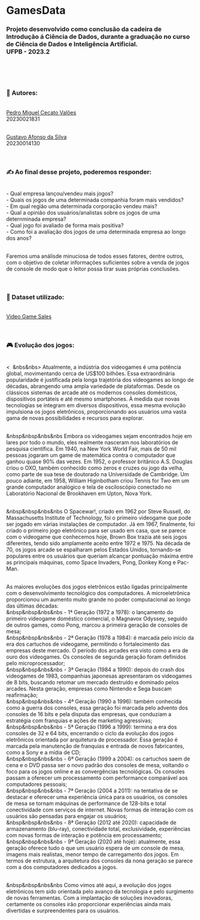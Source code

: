 # GamesData
### Projeto desenvolvido como conclusão da cadeira de Introdução á Ciência de Dados, durante a graduação no curso de Ciência de Dados e Inteligência Artificial.<br>UFPB - 2023.2
<br><br><br>

### 🧠 Autores:
<br>
<a href="https://github.com/PedroMiguelCecato">Pedro Miguel Cecato Valões</a>
<br>
20230021831
<br><br>

<a href="https://github.com/Gusttavoafonso">Gustavo Afonso da Silva</a>
<br>
20230014130
<br><br><br>

### ✍️ Ao final desse projeto, poderemos responder:
<br>
- Qual empresa lançou/vendeu mais jogos?
<br>
- Quais os jogos de uma determinada companhia foram mais vendidos?
<br>
- Em qual região uma determinada corporação vendeu mais?
<br>
- Qual a opinião dos usuários/analistas sobre os jogos de uma deternminada empresa?
<br>
- Qual jogo foi avaliado de forma mais positiva?
<br>
- Como foi a avaliação dos jogos de uma determinada empresa ao longo dos anos?
<br><br>

Faremos uma análisde minuciosa de todos esses fatores, dentre outros, com o objetivo de coletar informações suficientes sobre a venda de jogos de console de modo que o leitor possa tirar suas próprias conclusões.
<br><br><br>

### 📁 Dataset utilizado:
<br>
<a href="https://www.kaggle.com/code/praveensaik/video-game-sales-analysis-eda/notebook">Video Game Sales</a>
<br><br><br>

### 🎮 Evolução dos jogos:
<br>
<&nbsp&nbsp&nbs&nbs> Atualmente, a indústria dos videogames é uma potência global, movimentando cerca de US$100 bilhões. Essa extraordinária popularidade é justificada pela longa trajetória dos videogames ao longo de décadas, abrangendo uma ampla variedade de plataformas. Desde os clássicos sistemas de arcade até os modernos consoles domésticos, dispositivos portáteis e até mesmo smartphones. À medida que novas tecnologias se integram em diversos dispositivos, essa mesma evolução impulsiona os jogos eletrônicos, proporcionando aos usuários uma vasta gama de novas possibilidades e recursos para explorar.
<br><br>

&nbsp&nbsp&nbs&nbs Embora os videogames sejam encontrados hoje em lares por todo o mundo, eles realmente nasceram nos laboratórios de pesquisa científica. Em 1940, na New York World Fair, mais de 50 mil pessoas jogaram um game de matemática contra o computador que ganhou quase 90% das vezes. Em 1952, o professor britânico A.S. Douglas criou o OXO, também conhecido como zeros e cruzes ou jogo da velha, como parte de sua tese de doutorado na Universidade de Cambridge. Um pouco adiante, em 1958, William Higinbotham criou Tennis for Two em um grande computador analógico e tela de osciloscópio conectado no Laboratório Nacional de Brookhaven em Upton, Nova York.
<br><br>

&nbsp&nbsp&nbs&nbs O Spacewar!, criado em 1962 por Steve Russell, do Massachusetts Institute of Technology, foi o primeiro videogame que pode ser jogado em várias instalações de computador. Já em 1967, finalmente, foi criado o primeiro jogo eletrônico para ser usado em casa, que se parece com o videogame que conhecemos hoje, Brown Box trazia até seis jogos diferentes, tendo sido amplamente aceito entre 1972 e 1975. Na década de 70, os jogos arcade se espalharam pelos Estados Unidos, tornando-se populares entre os usuários que queriam alcançar pontuação máxima entre as principais máquinas, como Space Invaders, Pong, Donkey Kong e Pac-Man.
<br><br>

As maiores evoluções dos jogos eletrônicos estão ligadas principalmente com o desenvolvimento tecnológico dos computadores. A microeletrônica proporcionou um aumento muito grande no poder computacional ao longo das últimas décadas:
<br>
&nbsp&nbsp&nbs&nbs - 1ª Geração (1972 a 1978): o lançamento do primeiro videogame doméstico comercial, o Magnavox Odyssey, seguido de outros games, como Pong, marcou a primeira geração de consoles de mesa;
<br>
&nbsp&nbsp&nbs&nbs - 2ª Geração (1978 a 1984): é marcada pelo início da era dos cartuchos de videogame, permitindo o fortalecimento das empresas deste mercado. O período dos arcades era visto como a era de ouro dos videogames. Os consoles de segunda geração foram definidos pelo microprocessador;
<br>
&nbsp&nbsp&nbs&nbs - 3ª Geração (1984 a 1990):  depois do crash dos videogames de 1983, companhias japonesas apresentaram os videogames de 8 bits, buscando retomar um mercado destruído e dominado pelos arcades. Nesta geração, empresas como Nintendo e Sega buscam reafirmação;
<br>
&nbsp&nbsp&nbs&nbs - 4ª Geração (1990 a 1996):  também conhecida como a guerra dos consoles, essa geração foi marcada pelo advento dos consoles de 16 bits e pela disputa das empresas, que conduziam a estratégia com franquias e ações de marketing agressivas;
<br>
&nbsp&nbsp&nbs&nbs - 5ª Geração (1996 a 1999): termina a era dos consoles de 32 e 64 bits, encerrando o ciclo da evolução dos jogos eletrônicos orientada por arquitetura de processador. Essa geração é marcada pela manutenção de franquias e entrada de novos fabricantes, como a Sony e a mídia de CD;
<br>
&nbsp&nbsp&nbs&nbs - 6ª Geração (1999 a 2004): os cartuchos saem de cena e o DVD passa ser o novo padrão dos consoles de mesa, voltando o foco para os jogos online e as convergências tecnológicas. Os consoles passam a oferecer um processamento com performance comparável aos computadores pessoais;
<br>
&nbsp&nbsp&nbs&nbs - 7ª Geração (2004 a 2011): na tentativa de se destacar e oferecer uma experiência única para os usuários, os consoles de mesa se tornam máquinas de performance de 128-bits e total conectividade com serviços de internet. Novas formas de interação com os usuários são pensadas para engajar os usuários;
<br>
&nbsp&nbsp&nbs&nbs - 8ª Geração (2012 até 2020): capacidade de armazenamento (blu-ray), conectividade total, exclusividade, experiências com novas formas de interação e potência em processamento;
<br>
&nbsp&nbsp&nbs&nbs - 9ª Geração (2020 até hoje): atualmente, essa geração oferece tudo o que um usuário espera de um console de mesa, imagens mais realistas, menor tempo de carregamento dos jogos. Em termos de estrutura, a arquitetura dos consoles da nona geração se parece com a dos computadores dedicados a jogos.
<br><br>

&nbsp&nbsp&nbs&nbs Como vimos até aqui, a evolução dos jogos eletrônicos tem sido orientada pelo avanço da tecnologia e pelo surgimento de novas ferramentas. Com a implantação de soluções inovadoras, certamente os consoles irão proporcionar experiências ainda mais divertidas e surpreendentes para os usuários.

